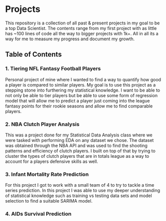 # Projects

This repository is a collection of all past & present projects in my goal to be a top Data Scientist. The contents range from my first project with as little has ~100 lines of code all the way to bigger projects with 1k+. All in all its a way for me to measure my progress and document my growth.

## Table of Contents

### 1.  Tiering NFL Fantasy Football Players
Personal project of mine where I wanted to find a way to quantify how good a player is compared to similar players. My goal is to use this project as a stepping stone into furthering my statistical knowledge. I want to be able to not only be able to tier players but be able to use some form of regression model that will allow me to predict a player just coming into the league fantasy points for their rookie seasons and allow me to find comparable players.

### 2. NBA Clutch Player Analysis
This was a project done for my Statistical Data Analysis class where we were tasked with performing EDA on any dataset we chose. The dataset was obtained through the NBA API and was used to find the shooting patterns and efficiency of clutch players. I built on top of that by trying to cluster the types of clutch players that are in totals league as a way to account for a players defensive skills as well.

### 3. Infant Mortality Rate Prediction
For this project I got to work with a small team of 4 to try to tackle a time series prediction. In this project I was able to use my deeper understanding of statistical knowledge such as training vs testing data sets and model selection to find a suitable SARIMA model.

### 4. AIDs Survival Prediction
